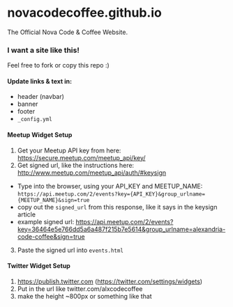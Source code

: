 # novacodecoffee.github.io
The Official Nova Code &amp; Coffee Website.

### I want a site like this!
Feel free to fork or copy this repo :)

#### Update links & text in:
- header (navbar)
- banner
- footer
- `_config.yml`

#### Meetup Widget Setup
1. Get your Meetup API key from here: https://secure.meetup.com/meetup_api/key/
2. Get signed url, like the instructions here: http://www.meetup.com/meetup_api/auth/#keysign
  - Type into the browser, using your API_KEY and MEETUP_NAME: `https://api.meetup.com/2/events?key={API_KEY}&group_urlname={MEETUP_NAME}&sign=true`
  - copy out the `signed_url` from this response, like it says in the keysign article
  - example signed url: https://api.meetup.com/2/events?key=36464e5e766dd5a6a487f215b7e5614&group_urlname=alexandria-code-coffee&sign=true
3. Paste the signed url into `events.html`

#### Twitter Widget Setup
1. https://publish.twitter.com (https://twitter.com/settings/widgets)
2. Put in the url like twitter.com/alxcodecoffee
2. make the height ~800px or something like that
